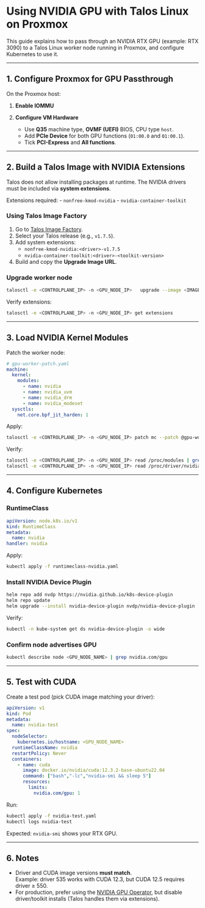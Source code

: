 # Using NVIDIA GPU with Talos Linux on Proxmox

This guide explains how to pass through an NVIDIA RTX GPU (example: RTX
3090) to a Talos Linux worker node running in Proxmox, and configure
Kubernetes to use it.

------------------------------------------------------------------------

## 1. Configure Proxmox for GPU Passthrough

On the Proxmox host:

1.  **Enable IOMMU**


4.  **Configure VM Hardware**

    -   Use **Q35** machine type, **OVMF (UEFI)** BIOS, CPU type `host`.
    -   Add **PCIe Device** for both GPU functions (`01:00.0` and
        `01:00.1`).
    -   Tick **PCI-Express** and **All functions**.

------------------------------------------------------------------------

## 2. Build a Talos Image with NVIDIA Extensions

Talos does not allow installing packages at runtime. The NVIDIA drivers
must be included via **system extensions**.

Extensions required: - `nonfree-kmod-nvidia` -
`nvidia-container-toolkit`

### Using Talos Image Factory

1.  Go to [Talos Image Factory](https://factory.talos.dev).
2.  Select your Talos release (e.g., `v1.7.5`).
3.  Add system extensions:
    -   `nonfree-kmod-nvidia:<driver>-v1.7.5`
    -   `nvidia-container-toolkit:<driver>-<toolkit-version>`
4.  Build and copy the **Upgrade Image URL**.

### Upgrade worker node

``` bash
talosctl -e <CONTROLPLANE_IP> -n <GPU_NODE_IP>   upgrade --image <IMAGE_URL> --preserve=true --wait=true
```

Verify extensions:

``` bash
talosctl -e <CONTROLPLANE_IP> -n <GPU_NODE_IP> get extensions
```

------------------------------------------------------------------------

## 3. Load NVIDIA Kernel Modules

Patch the worker node:

``` yaml
# gpu-worker-patch.yaml
machine:
  kernel:
    modules:
      - name: nvidia
      - name: nvidia_uvm
      - name: nvidia_drm
      - name: nvidia_modeset
  sysctls:
    net.core.bpf_jit_harden: 1
```

Apply:

``` bash
talosctl -e <CONTROLPLANE_IP> -n <GPU_NODE_IP> patch mc --patch @gpu-worker-patch.yaml
```

Verify:

``` bash
talosctl -e <CONTROLPLANE_IP> -n <GPU_NODE_IP> read /proc/modules | grep nvidia
talosctl -e <CONTROLPLANE_IP> -n <GPU_NODE_IP> read /proc/driver/nvidia/version
```

------------------------------------------------------------------------

## 4. Configure Kubernetes

### RuntimeClass

``` yaml
apiVersion: node.k8s.io/v1
kind: RuntimeClass
metadata:
  name: nvidia
handler: nvidia
```

Apply:

``` bash
kubectl apply -f runtimeclass-nvidia.yaml
```

### Install NVIDIA Device Plugin

``` bash
helm repo add nvdp https://nvidia.github.io/k8s-device-plugin
helm repo update
helm upgrade --install nvidia-device-plugin nvdp/nvidia-device-plugin   --namespace kube-system   --set runtimeClassName=nvidia   --version 0.13.0
```

Verify:

``` bash
kubectl -n kube-system get ds nvidia-device-plugin -o wide
```

### Confirm node advertises GPU

``` bash
kubectl describe node <GPU_NODE_NAME> | grep nvidia.com/gpu
```

------------------------------------------------------------------------

## 5. Test with CUDA

Create a test pod (pick CUDA image matching your driver):

``` yaml
apiVersion: v1
kind: Pod
metadata:
  name: nvidia-test
spec:
  nodeSelector:
    kubernetes.io/hostname: <GPU_NODE_NAME>
  runtimeClassName: nvidia
  restartPolicy: Never
  containers:
    - name: cuda
      image: docker.io/nvidia/cuda:12.3.2-base-ubuntu22.04
      command: ["bash","-lc","nvidia-smi && sleep 5"]
      resources:
        limits:
          nvidia.com/gpu: 1
```

Run:

``` bash
kubectl apply -f nvidia-test.yaml
kubectl logs nvidia-test
```

Expected: `nvidia-smi` shows your RTX GPU.

------------------------------------------------------------------------

## 6. Notes

-   Driver and CUDA image versions **must match**.\
    Example: driver 535 works with CUDA 12.3, but CUDA 12.5 requires
    driver ≥ 550.
-   For production, prefer using the [NVIDIA GPU
    Operator](https://docs.nvidia.com/datacenter/cloud-native/gpu-operator/),
    but disable driver/toolkit installs (Talos handles them via
    extensions).
